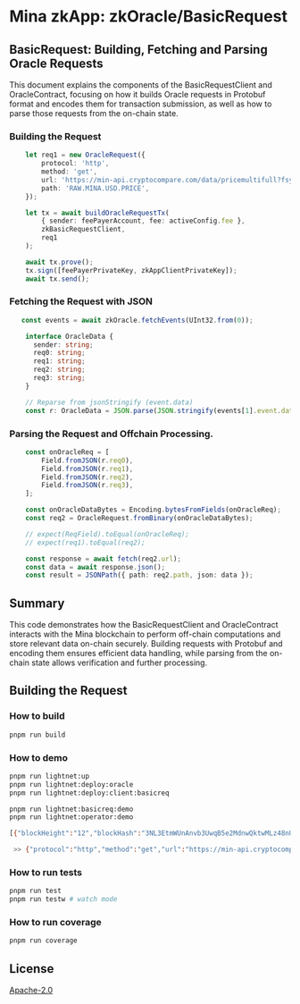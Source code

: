 # Mina zkApp: zkOracle/BasicRequest

## BasicRequest: Building, Fetching and Parsing Oracle Requests

This document explains the components of the BasicRequestClient and OracleContract, focusing on how it builds Oracle requests in Protobuf format and encodes them for transaction submission, as well as how to parse those requests from the on-chain state.

### Building the Request

```typescript
    let req1 = new OracleRequest({
        protocol: 'http',
        method: 'get',
        url: 'https://min-api.cryptocompare.com/data/pricemultifull?fsyms=MINA&tsyms=USD',
        path: 'RAW.MINA.USD.PRICE',
    });

    let tx = await buildOracleRequestTx(
        { sender: feePayerAccount, fee: activeConfig.fee },
        zkBasicRequestClient,
        req1
    );

    await tx.prove();
    tx.sign([feePayerPrivateKey, zkAppClientPrivateKey]);
    await tx.send();

```

### Fetching the Request with JSON

```typescript
   const events = await zkOracle.fetchEvents(UInt32.from(0));

    interface OracleData {
      sender: string;
      req0: string;
      req1: string;
      req2: string;
      req3: string;
    }

    // Reparse from jsonStringify (event.data)
    const r: OracleData = JSON.parse(JSON.stringify(events[1].event.data));

```

### Parsing the Request and Offchain Processing.

```typescript
    const onOracleReq = [
        Field.fromJSON(r.req0),
        Field.fromJSON(r.req1),
        Field.fromJSON(r.req2),
        Field.fromJSON(r.req3),
    ];

    const onOracleDataBytes = Encoding.bytesFromFields(onOracleReq);
    const req2 = OracleRequest.fromBinary(onOracleDataBytes);

    // expect(ReqField).toEqual(onOracleReq);
    // expect(req1).toEqual(req2);

    const response = await fetch(req2.url);
    const data = await response.json();
    const result = JSONPath({ path: req2.path, json: data });

```

## Summary

This code demonstrates how the BasicRequestClient and OracleContract interacts with the Mina blockchain to perform off-chain computations and store relevant data on-chain securely. Building requests with Protobuf and encoding them ensures efficient data handling, while parsing from the on-chain state allows verification and further processing.


## Building the Request

### How to build

```sh
pnpm run build
```

### How to demo

```sh
pnpm run lightnet:up
pnpm run lightnet:deploy:oracle
pnpm run lightnet:deploy:client:basicreq

```

```sh
pnpm run lightnet:basicreq:demo
pnpm run lightnet:operator:demo

[{"blockHeight":"12","blockHash":"3NL3EtmWUnAnvb3UwqB5e2MdnwQktwMLz48nU1vE4dqtEHzkvrkH","parentBlockHash":"3NLKfq7eioa1XianarroTWJB2Qun2BVKq3hJxYZYWLUdXRaNNPxH","globalSlot":"23","chainStatus":"canonical","event":{"data":{"sender":"B62qp5eJC9H1g9UDdaPrmUr5AKe3gjjiMGbddFtLSvuk9MfaRYasAn8","req0":"202105089534635679287542102129634014098290637890342538615278857583122187274","req1":"186322468418739161443975675705270205917780742321009757922220809732710756473","req2":"122232280196080261705981788728449916648225878492310853900744626485116826982","req3":"100663972473015221515207985236"},"transactionInfo":{"transactionHash":"5JtX67ECmj9eRSBXEhbmhGLs7YnzUQAQ559EoXHLHmQDv2JRQ8A3","transactionStatus":"applied","transactionMemo":"E4YM2vTHhWEg66xpj52JErHUBU4pZ1yageL4TVDDpTTSsv8mK6YaH"}},"type":"OracleRequest"},{"blockHeight":"33","blockHash":"3NKkzp9kAdHznNUVcnZeFTKvfhTFgJ2bMPYPbBqug4H2BRRjtdKg","parentBlockHash":"3NKRBqE4WJSzSSj6RTAa8UJvF5BhGs1CvkGR8eT4brRdrrSVSXf2","globalSlot":"55","chainStatus":"canonical","event":{"data":{"sender":"B62qmfGUoNbxmumzH3SiDYwrxjY62BvgnRNF1zUTnzsnBmG7u5S5nxz","req0":"202105089534635679287542102129634014098290637969570701129543195176666137610","req1":"186322468418739161443975675705270205917780742321009757922220809732710756473","req2":"81877177951577575111301162870804740664752209796222796926772275623395882342","req3":"6597114099991525557220670402611533"},"transactionInfo":{"transactionHash":"5Jv8wZ3bhvXE6PQ4ZEdRbXAPSMUpTbnDxGUMtBBYcVEERZsteb7x","transactionStatus":"applied","transactionMemo":"E4YM2vTHhWEg66xpj52JErHUBU4pZ1yageL4TVDDpTTSsv8mK6YaH"}},"type":"OracleRequest"}]

 >> {"protocol":"http","method":"get","url":"https://min-api.cryptocompare.com/data/pricemultifull?fsyms=MINA&tsyms=USD","path":"RAW.MINA.USD.PRICE"} = 1.34633725275986

```

### How to run tests

```sh
pnpm run test
pnpm run testw # watch mode
```

### How to run coverage

```sh
pnpm run coverage
```

## License

[Apache-2.0](LICENSE)
